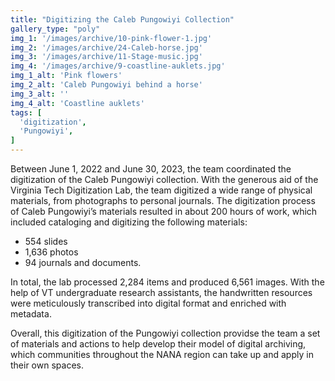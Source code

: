 ```yaml
---
title: "Digitizing the Caleb Pungowiyi Collection"
gallery_type: "poly"
img_1: '/images/archive/10-pink-flower-1.jpg'
img_2: '/images/archive/24-Caleb-horse.jpg'
img_3: '/images/archive/11-Stage-music.jpg'
img_4: '/images/archive/9-coastline-auklets.jpg'
img_1_alt: 'Pink flowers'
img_2_alt: 'Caleb Pungowiyi behind a horse'
img_3_alt: ''
img_4_alt: 'Coastline auklets'
tags: [
  'digitization',
  'Pungowiyi',
]
---
```


Between June 1, 2022 and June 30, 2023, the team coordinated the digitization of the Caleb Pungowiyi collection. With the generous aid of the Virginia Tech Digitization Lab, the team digitized a wide range of physical materials, from photographs to personal journals. The digitization process of Caleb Pungowiyi’s materials resulted in about 200 hours of work, which included cataloging and digitizing the following materials:

- 554 slides 
- 1,636 photos 
- 94 journals and documents.

In total, the lab processed 2,284 items and produced 6,561 images. With the help of VT undergraduate research assistants, the handwritten resources were meticulously transcribed into digital format and enriched with metadata.

Overall, this digitization of the Pungowiyi collection providse the team a set of materials and actions to help develop their model of digital archiving, which communities throughout the NANA region can take up and apply in their own spaces.
